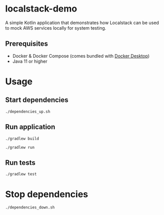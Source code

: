 # localstack-demo

A simple Kotlin application that demonstrates how Localstack can be used to mock AWS services locally for system testing.

## Prerequisites

* Docker & Docker Compose (comes bundled with [Docker Desktop](https://www.docker.com/products/docker-desktop/))
* Java 11 or higher

# Usage

## Start dependencies
`./dependencies_up.sh`

## Run application
`./gradlew build`

`./gradlew run`

## Run tests
`./gradlew test`

# Stop dependencies
`./dependencies_down.sh`
